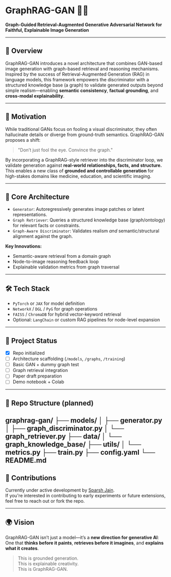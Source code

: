 # GraphRAG-GAN 🧠🎨

**Graph-Guided Retrieval-Augmented Generative Adversarial Network for Faithful, Explainable Image Generation**

---

## 🚀 Overview

GraphRAG-GAN introduces a novel architecture that combines GAN-based image generation with graph-based retrieval and reasoning mechanisms. Inspired by the success of Retrieval-Augmented Generation (RAG) in language models, this framework empowers the discriminator with a structured knowledge base (a graph) to validate generated outputs beyond simple realism—enabling **semantic consistency**, **factual grounding**, and **cross-modal explainability**.

---

## 🎯 Motivation

While traditional GANs focus on fooling a visual discriminator, they often hallucinate details or diverge from ground-truth semantics. GraphRAG-GAN proposes a shift:

> "Don’t just fool the eye. Convince the graph."

By incorporating a GraphRAG-style retriever into the discriminator loop, we validate generation against **real-world relationships, facts, and structure.** This enables a new class of **grounded and controllable generation** for high-stakes domains like medicine, education, and scientific imaging.

---

## 🧠 Core Architecture

- `Generator`: Autoregressively generates image patches or latent representations.
- `Graph Retriever`: Queries a structured knowledge base (graph/ontology) for relevant facts or constraints.
- `Graph-Aware Discriminator`: Validates realism *and* semantic/structural alignment against the graph.

**Key Innovations:**
- Semantic-aware retrieval from a domain graph
- Node-to-image reasoning feedback loop
- Explainable validation metrics from graph traversal

---

## 🛠️ Tech Stack

- `PyTorch` or `JAX` for model definition
- `NetworkX` / `DGL` / `PyG` for graph operations
- `FAISS` / `ChromaDB` for hybrid vector-keyword retrieval
- Optional: `LangChain` or custom RAG pipelines for node-level expansion

---

## 🧪 Project Status

- [x] Repo initialized
- [ ] Architecture scaffolding (`/models`, `/graphs`, `/training`)
- [ ] Basic GAN + dummy graph test
- [ ] Graph retrieval integration
- [ ] Paper draft preparation
- [ ] Demo notebook + Colab

---

## 📂 Repo Structure (planned)
graphrag-gan/
├── models/
│   ├── generator.py
│   ├── graph_discriminator.py
│   └── graph_retriever.py
├── data/
│   └── graph_knowledge_base/
├── utils/
│   └── metrics.py
├── train.py
├── config.yaml
└── README.md
---

## 🤝 Contributions

Currently under active development by [Sparsh Jain](https://github.com/sparsh-555).  
If you're interested in contributing to early experiments or future extensions, feel free to reach out or fork the repo.


---

## 🌍 Vision

GraphRAG-GAN isn’t just a model—it’s a **new direction for generative AI**:  
One that **thinks before it paints**, **retrieves before it imagines**, and **explains what it creates**.

> This is grounded generation.  
> This is explainable creativity.  
> This is GraphRAG-GAN.